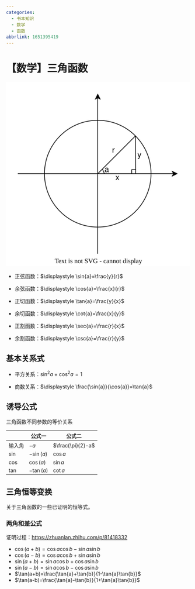 ```yaml
---
categories:
  - 书本知识
  - 数学
  - 函数
abbrlink: 1651395419
---
```

# 【数学】三角函数

![三角函数](../../../../assets/images/三角函数.drawio.svg)

- 正弦函数：$\displaystyle \sin{a}=\frac{y}{r}$

- 余弦函数：$\displaystyle \cos{a}=\frac{x}{r}$

- 正切函数：$\displaystyle \tan{a}=\frac{y}{x}$

- 余切函数：$\displaystyle \cot{a}=\frac{x}{y}$

- 正割函数：$\displaystyle \sec{a}=\frac{r}{x}$

- 余割函数：$\displaystyle \csc{a}=\frac{r}{y}$

## 基本关系式

- 平方关系：$\displaystyle \sin^2a+\cos^2a=1$

- 商数关系：$\displaystyle \frac{\sin{a}}{\cos{a}}=\tan{a}$

## 诱导公式

三角函数不同参数的等价关系

|        | 公式一     | 公式二            |
| ------ | ---------- | ----------------- |
| 输入角 | $-a$       | $\frac{\pi}{2}-a$ |
| sin    | $-\sin(a)$ | $\cos{a}$         |
| cos    | $\cos(a)$  | $\sin{a}$         |
| tan    | $-\tan(a)$ | $\cot{a}$         |

## 三角恒等变换

关于三角函数的一些已证明的恒等式。

### 两角和差公式

证明过程：https://zhuanlan.zhihu.com/p/81418332

- $\cos(a+b)=\cos{a}\cos{b}-\sin{a}\sin{b}$
- $\cos(a-b)=\cos{a}\cos{b}+\sin{a}\sin{b}$
- $\sin(a+b)=\sin{a}\cos{b}+\cos{a}\sin{b}$
- $\sin(a-b)=\sin{a}\cos{b}-\cos{a}\sin{b}$
- $\tan(a+b)=\frac{\tan{a}+\tan{b}}{1-\tan{a}\tan{b}}$
- $\tan(a-b)=\frac{\tan{a}-\tan{b}}{1+\tan{a}\tan{b}}$